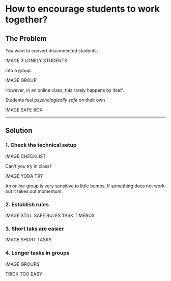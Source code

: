 
# How to encourage students to work together?

## The Problem

You want to convert disconnected students:

IMAGE 3 LONELY STUDENTS

into a group:

IMAGE GROUP

However, in an online class, this rarely happens by itself.

Students feel *psychologically safe* on their own

IMAGE SAFE BOX

----

## Solution

### 1. Check the technical setup

IMAGE CHECKLIST

Can't you try in class?

IMAGE YODA TRY

An online group is very sensitive to little bumps.
If something does not work out it takes out momentum.

### 2. Establish rules

IMAGE STILL SAFE RULES TASK TIMEBOX 

### 3. Short taks are easier

IMAGE SHORT TASKS

### 4. Longer tasks in groups

IMAGE GROUPS

TRICK TOO EASY
